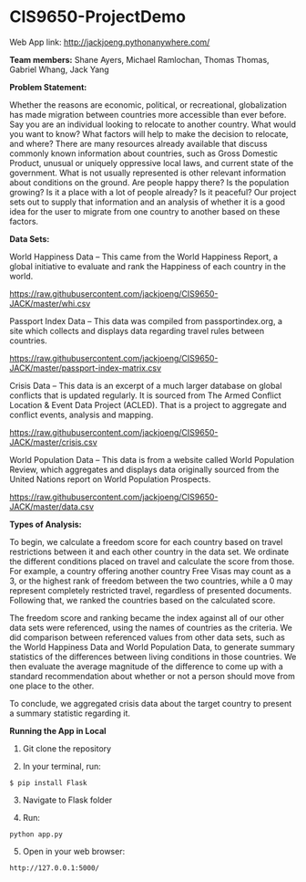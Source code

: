 # CIS9650-ProjectDemo

Web App link: http://jackjoeng.pythonanywhere.com/


**Team members:** 
Shane Ayers, Michael Ramlochan, Thomas Thomas, Gabriel Whang, Jack Yang

**Problem Statement:**

Whether the reasons are economic, political, or recreational, globalization has made migration between countries more accessible than ever before. Say you are an individual looking to relocate to another country. What would you want to know? What factors will help to make the decision to relocate, and where? There are many resources already available that discuss commonly known information about countries, such as Gross Domestic Product, unusual or uniquely oppressive local laws, and current state of the government. What is not usually represented is other relevant information about conditions on the ground. Are people happy there? Is the population growing? Is it a place with a lot of people already? Is it peaceful? Our project sets out to supply that information and an analysis of whether it is a good idea for the user to migrate from one country to another based on these factors. 


**Data Sets:**

World Happiness Data – This came from the World Happiness Report, a global initiative to evaluate and rank the Happiness of each country in the world. 

https://raw.githubusercontent.com/jackjoeng/CIS9650-JACK/master/whi.csv

Passport Index Data – This data was compiled from passportindex.org, a site which collects and displays data regarding travel rules between countries. 

https://raw.githubusercontent.com/jackjoeng/CIS9650-JACK/master/passport-index-matrix.csv

Crisis Data – This data is an excerpt of a much larger database on global conflicts that is updated regularly. It is sourced from The Armed Conflict Location & Event Data Project (ACLED). That is a project to aggregate and conflict events, analysis and mapping. 

https://raw.githubusercontent.com/jackjoeng/CIS9650-JACK/master/crisis.csv

World Population Data – This data is from a website called World Population Review, which aggregates and displays data originally sourced from the United Nations report on World Population Prospects.

https://raw.githubusercontent.com/jackjoeng/CIS9650-JACK/master/data.csv

**Types of Analysis:**

To begin, we calculate a freedom score for each country based on travel restrictions between it and each other country in the data set. We ordinate the different conditions placed on travel and calculate the score from those. For example, a country offering another country Free Visas may count as a 3, or the highest rank of freedom between the two countries, while a 0 may represent completely restricted travel, regardless of presented documents. Following that, we ranked the countries based on the calculated score.

The freedom score and ranking became the index against all of our other data sets were referenced, using the names of countries as the criteria. We did comparison between referenced values from other data sets, such as the World Happiness Data and World Population Data, to generate summary statistics of the differences between living conditions in those countries. We then evaluate the average magnitude of the difference to come up with a standard recommendation about whether or not a person should move from one place to the other.

To conclude, we aggregated crisis data about the target country to present a summary statistic regarding it.

**Running the App in Local**

1. Git clone the repository 

2. In your terminal, run:
```
$ pip install Flask
```
3. Navigate to Flask folder

4. Run:

``` 
python app.py
```
5. Open in your web browser:
```
http://127.0.0.1:5000/
```



